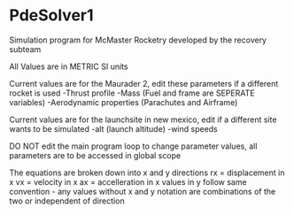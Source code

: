 # PdeSolver1
Simulation program for McMaster Rocketry developed by the recovery subteam

All Values are in METRIC SI units

Current values are for the Maurader 2, edit these parameters if a different rocket is used
    -Thrust profile
    -Mass (Fuel and frame are SEPERATE variables)
    -Aerodynamic properties (Parachutes and Airframe)

Current values are for the launchsite in new mexico, edit if a different site wants to be simulated
    -alt (launch altitude)
    -wind speeds

DO NOT edit the main program loop to change parameter values, all parameters are to be accessed in global scope


The equations are broken down into x and y directions
    rx = displacement in x
    vx = velocity in x
    ax = accelleration in x
    values in y follow same convention - any values without x and y notation are combinations of the two or independent of direction
